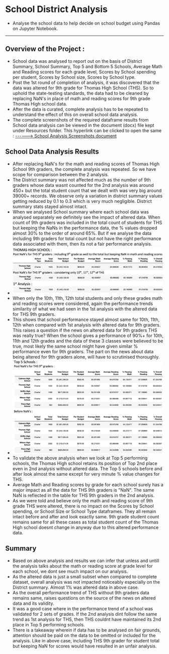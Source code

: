 # **School District Analysis**
- Analyse the school data to help decide on school budget using Pandas on Jupyter Notebook.
---
## Overview of the Project :
- School data was analysed to report out on the basis of District Summary, School Summary, Top 5 and Bottom 5 Schools, Average Math and Reading scores for each grade level, Scores by School spending per student, Scores by School size, Scores by School type.
- Post the 1st round of completion of analysis, it was discovered that the data was altered for 9th grade for Thomas High School (THS). So to uphold the state-testing standards, the data had to be cleaned by replacing NaN's in place of math and reading scores for 9th grade Thomas High school data. 
- After the data is curated, complete analysis has to be repeated to understand the effect of this on overall school data analysis.
- The complete screenshots of the required dataframe results from School data analysis can be viewed in the document (docx) file kept under Resources folder. This hyperlink can be clicked to open the same :   <a href="https://github.com/VinuthaBS/School_District_Analysis/blob/main/Resources/School_Analysis_Screenshots.docx">------> School Analysis Screenshots document</a>
## **School Data Analysis Results**
- After replacing NaN's for the math and reading scores of Thomas High School 9th graders, the complete analysis was repeated. So we have scope for comparison between the 2 analysis. 
- The District summary was not affected much as the number of 9th graders whose data wasnt counted for the 2nd analysis was around 450+ but the total student count that we dealt with was very big around 39000+ records. We observe only a variation in district summary values getting reduced by 0.1 to 0.3 which is very much negligible. District summary stats stayed almost intact.
- When we analysed School summary where each school data was analysed separately we definitely see the impact of altered data. When count of 9th graders was included in the total count of students for THS but keeping the NaNs in the performance data, the % values dropped almost 30% to the order of around 65%. But if we analyse the data including 9th graders for total count but not have the right performance data associated with them, then its not a fair performance analysis. 
- <img src = "Resources/ThomasHighSchool_Summary.png"></img>
- When only the 10th, 11th, 12th total students and only these grades math and reading scores were considered, again the performance trends similarity of what we had seen in the 1st analysis with the altered data for THS 9th graders. 
- This shows that school performance stayed almost same for 10th, 11th, 12th when compared with 1st analysis with altered data for 9th graders. This raises a question if the news on altered data for 9th graders THS was really true? When the school gives a performance of 90%+ for 10th, 11th and 12th grades and the data of these 3 classes were believed to be true, most likely the same school might have given similar % performance even for 9th graders. The part on the news about data being altered for 9th graders alone, will have to scrutinised thoroughly. 
- <img src = "Resources/Top5_Schools.png"></img>
-  To validate the above analysis when we look at Top 5 performing schools, the Thomas High school retains its position of Top 2nd place even in 2nd analysis without altered data. The Top 5 schools before and after look almost the same except for very minute % value changes for THS.
- Average Math and Reading scores by grade for each school surely has a major impact as all the data for THS 9th graders is "NaN". The same NaN is reflected in the table for THS 9th graders in the 2nd analysis. 
- As we were told and believe only the math and reading score of 9th grade THS were altered, there is no impact on the Scores by School spending, or School Size or School Type dataframes. They all remain intact before and after and look exactly same. 9th grade student count remains same for all these cases as total student count of the Thomas High school doesnt change in anyway due to this altered performance data. 
## **Summary**
- Based on above analysis and results we can infer that unless and untill the analysis talks about the math or reading score at grade level for each school, we dont see much impact on our analysis.
- As the altered data is just a small subset when compared to complete dataset, overall analysis was not impacted noticeably especially on the District summary. Almost 1% was altered data in above case.
- As the overall performance trend of THS without 9th graders data remains same, raises questions on the source of the news on altered data and its validity.
- It was a good case where in the performance trend of a school was validated for 2 sets of grades. If the 2nd analysis dint follow the same trend as 1st analysis for THS, then THS couldnt have maintained its 2nd place in Top 5 performing schools. 
- There is a takeaway wherein if data has to be analysed on fair grounds, attention should be paid on the data to be omitted or included for the analysis. Like in above case, including THS 9th grader for student total but keeping NaN for scores would have resulted in an unfair analysis. 